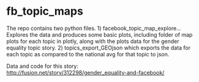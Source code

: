 # fb_topic_maps
The repo contains two python files. 1) facebook_topic_map_explore... Explores the data and produces some basic plots, including folder of map plots for each topic in plotly, along with the plots data for the gender equality topic story. 2) topics_export_GEOjson which exports the data for each topic as compared to the national avg for that topic to json. 

Data and code for this story: 
http://fusion.net/story/312298/gender_equality-and-facebook/


